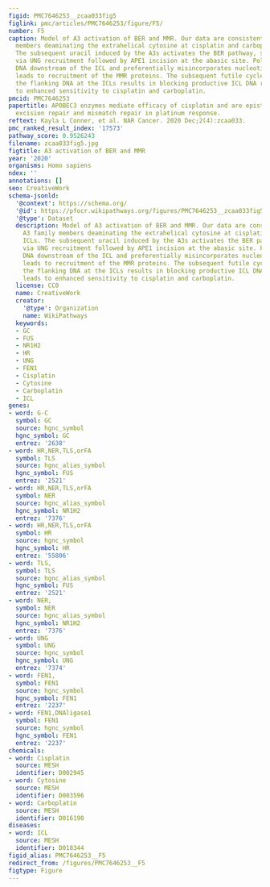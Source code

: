 ```yaml
---
figid: PMC7646253__zcaa033fig5
figlink: pmc/articles/PMC7646253/figure/F5/
number: F5
caption: Model of A3 activation of BER and MMR. Our data are consistent with A3 family
  members deaminating the extrahelical cytosine at cisplatin and carboplatin ICLs.
  The subsequent uracil induced by the A3s activates the BER pathway, specifically
  via UNG recruitment followed by APE1 incision at the abasic site. Polβ synthesizes
  DNA downstream of the ICL and preferentially misincorporates nucleotides, which
  leads to recruitment of the MMR proteins. The subsequent futile cycle of processing
  the flanking DNA at the ICLs results in blocking productive ICL DNA repair and leads
  to enhanced sensitivity to cisplatin and carboplatin.
pmcid: PMC7646253
papertitle: APOBEC3 enzymes mediate efficacy of cisplatin and are epistatic with base
  excision repair and mismatch repair in platinum response.
reftext: Kayla L Conner, et al. NAR Cancer. 2020 Dec;2(4):zcaa033.
pmc_ranked_result_index: '17573'
pathway_score: 0.9526243
filename: zcaa033fig5.jpg
figtitle: A3 activation of BER and MMR
year: '2020'
organisms: Homo sapiens
ndex: ''
annotations: []
seo: CreativeWork
schema-jsonld:
  '@context': https://schema.org/
  '@id': https://pfocr.wikipathways.org/figures/PMC7646253__zcaa033fig5.html
  '@type': Dataset
  description: Model of A3 activation of BER and MMR. Our data are consistent with
    A3 family members deaminating the extrahelical cytosine at cisplatin and carboplatin
    ICLs. The subsequent uracil induced by the A3s activates the BER pathway, specifically
    via UNG recruitment followed by APE1 incision at the abasic site. Polβ synthesizes
    DNA downstream of the ICL and preferentially misincorporates nucleotides, which
    leads to recruitment of the MMR proteins. The subsequent futile cycle of processing
    the flanking DNA at the ICLs results in blocking productive ICL DNA repair and
    leads to enhanced sensitivity to cisplatin and carboplatin.
  license: CC0
  name: CreativeWork
  creator:
    '@type': Organization
    name: WikiPathways
  keywords:
  - GC
  - FUS
  - NR1H2
  - HR
  - UNG
  - FEN1
  - Cisplatin
  - Cytosine
  - Carboplatin
  - ICL
genes:
- word: G-C
  symbol: GC
  source: hgnc_symbol
  hgnc_symbol: GC
  entrez: '2638'
- word: HR,NER,TLS,orFA
  symbol: TLS
  source: hgnc_alias_symbol
  hgnc_symbol: FUS
  entrez: '2521'
- word: HR,NER,TLS,orFA
  symbol: NER
  source: hgnc_alias_symbol
  hgnc_symbol: NR1H2
  entrez: '7376'
- word: HR,NER,TLS,orFA
  symbol: HR
  source: hgnc_symbol
  hgnc_symbol: HR
  entrez: '55806'
- word: TLS,
  symbol: TLS
  source: hgnc_alias_symbol
  hgnc_symbol: FUS
  entrez: '2521'
- word: NER,
  symbol: NER
  source: hgnc_alias_symbol
  hgnc_symbol: NR1H2
  entrez: '7376'
- word: UNG
  symbol: UNG
  source: hgnc_symbol
  hgnc_symbol: UNG
  entrez: '7374'
- word: FEN1,
  symbol: FEN1
  source: hgnc_symbol
  hgnc_symbol: FEN1
  entrez: '2237'
- word: FEN1,DNAligase1
  symbol: FEN1
  source: hgnc_symbol
  hgnc_symbol: FEN1
  entrez: '2237'
chemicals:
- word: Cisplatin
  source: MESH
  identifier: D002945
- word: Cytosine
  source: MESH
  identifier: D003596
- word: Carboplatin
  source: MESH
  identifier: D016190
diseases:
- word: ICL
  source: MESH
  identifier: D018344
figid_alias: PMC7646253__F5
redirect_from: /figures/PMC7646253__F5
figtype: Figure
---
```


